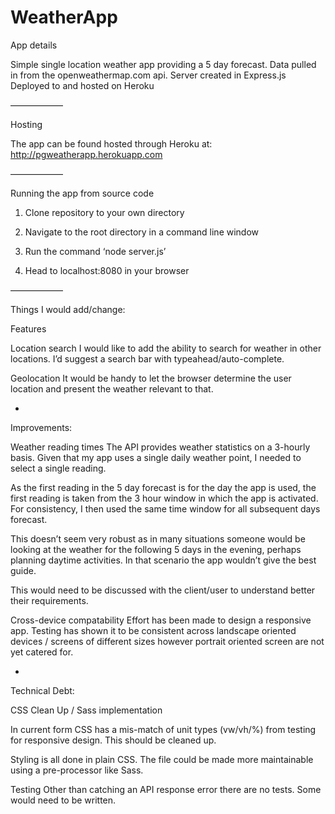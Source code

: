 # WeatherApp

App details

Simple single location weather app providing a 5 day forecast. 
Data pulled in from the openweathermap.com api.
Server created in Express.js
Deployed to and hosted on Heroku

——————

Hosting

The app can be found hosted through Heroku at: http://pgweatherapp.herokuapp.com


——————

Running the app from source code

1. Clone repository to your own directory

2. Navigate to the root directory in a command line window

3. Run the command ‘node server.js’

4. Head to localhost:8080 in your browser

——————


Things I would add/change:

Features

Location search
I would like to add the ability to search for weather in other locations. I’d suggest a search bar with typeahead/auto-complete.


Geolocation
It would be handy to let the browser determine the user location and present the weather relevant to that.

-

Improvements:

Weather reading times
The API provides weather statistics on a 3-hourly basis. Given that my app uses a single daily weather point, I needed to select a single reading.

As the first reading in the 5 day forecast is for the day the app is used, the first reading is taken from the 3 hour window in which the app is activated. For consistency, I then used the same time window for all subsequent days forecast.

This doesn’t seem very robust as in many situations someone would be looking at the weather for the following 5 days in the evening, perhaps planning daytime activities. In that scenario the app wouldn’t give the best guide. 

This would need to be discussed with the client/user to understand better their requirements.

Cross-device compatability
Effort has been made to design a responsive app. Testing has shown it to be consistent across landscape oriented devices / screens of different sizes however portrait oriented screen are not yet catered for.

-

Technical Debt:

CSS Clean Up / Sass implementation

In current form CSS has a mis-match of unit types (vw/vh/%) from testing for responsive design. This should be cleaned up.

Styling is all done in plain CSS. The file could be made more maintainable using a pre-processor like Sass.


Testing
Other than catching an API response error there are no tests. Some would need to be written.

